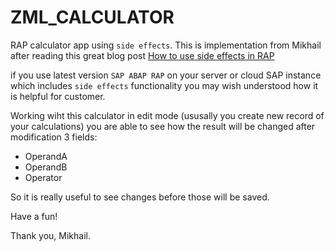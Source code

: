 # ZML_CALCULATOR
RAP calculator app using `side effects`. This is implementation from Mikhail after reading this great blog post [How to use side effects in RAP](https://blogs.sap.com/2023/02/23/how-to-use-side-effects-in-rap/)

if you use latest version `SAP ABAP RAP` on your server or cloud SAP instance which includes `side effects` functionality you may wish understood how it is helpful for customer.

Working wiht this calculator in edit mode (ususally you create new record of your calculations) you are able to see how the result will be changed after modification 3 fields:

* OperandA
* OperandB
* Operator

So it is really useful to see changes before those will be saved. 

Have a fun!

Thank you, Mikhail.
